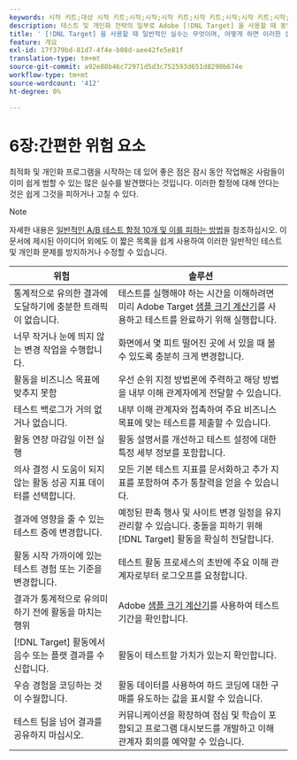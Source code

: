 ```yaml
---
keywords: 시작 키트;대상 시작 키트;시작;시작;시작 키트;시작 키트;시작;시작 키트;시작;시작 키트;시작;시작;시작;시작;시작
description: 테스트 및 개인화 전략의 일부로 Adobe [!DNL Target] 을 사용할 때 동일한 실수를 하지 않도록 다른 사람의 실수를 통해 학습합니다.
title: ' [!DNL Target] 을 사용할 때 일반적인 실수는 무엇이며, 어떻게 하면 이러한 실수를 피할 수 있습니까?'
feature: 개요
exl-id: 17f379bd-81d7-4f4e-b08d-aee42fe5e81f
translation-type: tm+mt
source-git-commit: a92e88b46c72971d5d3c752593d651d8290b674e
workflow-type: tm+mt
source-wordcount: '412'
ht-degree: 0%

---
```


# 6장:간편한 위험 요소

최적화 및 개인화 프로그램을 시작하는 데 있어 좋은 점은 잠시 동안 작업해온 사람들이 이미 쉽게 범할 수 있는 많은 실수를 발견했다는 것입니다. 이러한 함정에 대해 안다는 것은 쉽게 그것을 피하거나 고칠 수 있다.

>[!NOTE]
>
>자세한 내용은 [일반적인 A/B 테스트 함정 10개 및 이를 피하는 방법](/help/c-activities/t-test-ab/common-ab-testing-pitfalls.md)을 참조하십시오. 이 문서에 제시된 아이디어 외에도 이 짧은 목록을 쉽게 사용하여 이러한 일반적인 테스트 및 개인화 문제를 방지하거나 수정할 수 있습니다.

| 위험 | 솔루션 |
| --- | --- |
| 통계적으로 유의한 결과에 도달하기에 충분한 트래픽이 없습니다. | 테스트를 실행해야 하는 시간을 이해하려면 미리 Adobe Target [샘플 크기 계산기](https://docs.adobe.com/content/target-microsite/testcalculator.html)를 사용하고 테스트를 완료하기 위해 실행합니다. |
| 너무 작거나 눈에 띄지 않는 변경 작업을 수행합니다. | 화면에서 몇 피트 떨어진 곳에 서 있을 때 볼 수 있도록 충분히 크게 변경합니다. |
| 활동을 비즈니스 목표에 맞추지 못함 | 우선 순위 지정 방법론에 주력하고 해당 방법을 내부 이해 관계자에게 전달할 수 있습니다. |
| 테스트 백로그가 거의 없거나 없습니다. | 내부 이해 관계자와 접촉하여 주요 비즈니스 목표에 맞는 테스트를 제출할 수 있습니다. |
| 활동 연장 마감일 이전 실행 | 활동 설명서를 개선하고 테스트 설정에 대한 특정 세부 정보를 포함합니다. |
| 의사 결정 시 도움이 되지 않는 활동 성공 지표 데이터를 선택합니다. | 모든 기본 테스트 지표를 문서화하고 추가 지표를 포함하여 추가 통찰력을 얻을 수 있습니다. |
| 결과에 영향을 줄 수 있는 테스트 중에 변경합니다. | 예정된 판촉 행사 및 사이트 변경 일정을 유지 관리할 수 있습니다. 충돌을 피하기 위해 [!DNL Target] 활동을 확실히 전달합니다. |
| 활동 시작 가까이에 있는 테스트 경험 또는 기준을 변경합니다. | 테스트 활동 프로세스의 초반에 주요 이해 관계자로부터 로그오프를 요청합니다. |
| 결과가 통계적으로 유의미하기 전에 활동을 마치는 행위 | Adobe [샘플 크기 계산기](https://docs.adobe.com/content/target-microsite/testcalculator.html)를 사용하여 테스트 기간을 확인합니다. |
| [!DNL Target] 활동에서 음수 또는 플랫 결과를 수신합니다. | 활동이 테스트할 가치가 있는지 확인합니다. |
| 우승 경험을 코딩하는 것이 수월합니다. | 활동 데이터를 사용하여 하드 코딩에 대한 구매를 유도하는 값을 표시할 수 있습니다. |
| 테스트 팀을 넘어 결과를 공유하지 마십시오. | 커뮤니케이션을 확장하여 점심 및 학습이 포함되고 프로그램 대시보드를 개발하고 이해 관계자 회의를 예약할 수 있습니다. |
